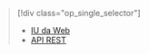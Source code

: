 > [!div class="op_single_selector"]
> * [IU da Web](../articles/hdinsight/hdinsight-hadoop-manage-ambari.md)
> * [API REST](../articles/hdinsight/hdinsight-hadoop-manage-ambari-rest-api.md)
> 
> 

